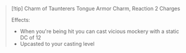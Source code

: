 > [!tip] Charm of Taunterers Tongue
> Armor Charm, Reaction
> 2 Charges
> 
> Effects:
> - When you're being hit you can cast vicious mockery with a static DC of 12
> - Upcasted to your casting level
